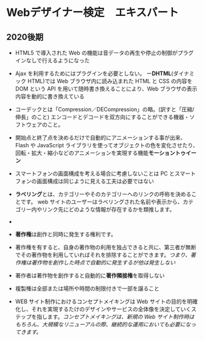 # Webデザイナー検定　エキスパート
## 2020後期
- HTML5 で導入された Web の機能は音データの再生や停止の制御がプラグインなしで行えるようになった
- Ajax を利用するためにはプラグインを必要としない。
  ー**DHTML**(ダイナミック HTML)では Web ブラウザ内に読み込まれた HTML と CSS の内容を DOM という API を用いて随時書き換えることにより、Web ブラウザの表示内容を動的に書き換えている
- コーデックとは「Compression／DECompression」の略。(訳すと「圧縮/伸長」のこと)
  エンコードとデコードを双方向にすることができる機器・ソフトウェアのこと。
- 開始点と終了点を決めるだけで自動的にアニメーションする事が出来、Flash や JavaScript ライブラリを使ってオブジェクトの色を変化させたり、回転・拡大・縮小などのアニメーションを実現する機能**モーショントゥイーン**
- スマートフォンの画面構成を考える場合に考慮しないことは PC とスマートフォンの画面構成は同じように見える工夫は必要ではない
- **ラベリング**とは、カテゴリーやそのカテゴリーへのリンクの呼称を決めることです。 web サイトのユーザーはラベリングされた名前や表示から、カテゴリー内やリンク先にどのような情報が存在するかを類推します。
-
- **著作権**は創作と同時に発生する権利です。
- 著作権を有すると、自身の著作物の利用を独占できると共に、第三者が無断でその著作物を利用していればそれを排除することができます。_つまり、著作権は著作物を創作した時点で自動的に発生するが他は発生しない_
- 著作者は著作物を創作すると自動的に**著作隣接権**を取得しない

- 複製権は全部または場所や時間の制限付きで一部を譲ること

- WEB サイト制作におけるコンセプトメイキングは Web サイトの目的を明確化し、それを実現するたけのデザインやサービスの全体像を決定していくステップを指します。_コンセプトメイキングは、新規の Web サイト制作時はもちろん、大規模なリニューアルの際、継続的な運用においても必要になってきます。_
